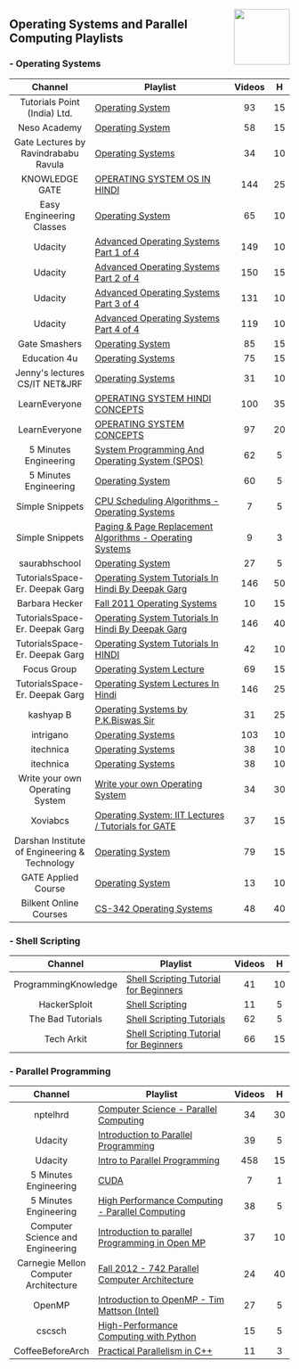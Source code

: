 <img align="right" width="100" src="https://github.com/cs-MohamedAyman/cs-MohamedAyman/blob/main/repos-logos/youtube.jpg"></img>

## Operating Systems and Parallel Computing Playlists

<h3>-  Operating Systems</h3>
<table>
    <thead>
        <tr>
            <th width="30%">Channel</th>
            <th width="70%">Playlist</th>
            <th>Videos</th>
            <th>H</th>
        </tr>
    </thead>
    <tbody>
        <tr>
            <td rowspan=1 align="center">Tutorials Point (India) Ltd.</td>
            <td><a href="https://www.youtube.com/playlist?list=PLWPirh4EWFpGkHH9JTKH9KsnfAA471Fhy">Operating System</a></td>
            <td align="center">93</td>
            <td align="center">15</td>
        </tr>
        <tr>
            <td rowspan=1 align="center">Neso Academy</td>
            <td><a href="https://www.youtube.com/playlist?list=PLBlnK6fEyqRiVhbXDGLXDk_OQAeuVcp2O">Operating System</a></td>
            <td align="center">58</td>
            <td align="center">15</td>
        </tr>
        <tr>
            <td rowspan=1 align="center">Gate Lectures by Ravindrababu Ravula</td>
            <td><a href="https://www.youtube.com/playlist?list=PLEbnTDJUr_If_BnzJkkN_J0Tl3iXTL8vq">Operating Systems</a></td>
            <td align="center">34</td>
            <td align="center">10</td>
        </tr>
        <tr>
            <td rowspan=1 align="center">KNOWLEDGE GATE</td>
            <td><a href="https://www.youtube.com/playlist?list=PLmXKhU9FNesSFvj6gASuWmQd23Ul5omtD">OPERATING SYSTEM OS IN HINDI</a></td>
            <td align="center">144</td>
            <td align="center">25</td>
        </tr>
        <tr>
            <td rowspan=1 align="center">Easy Engineering Classes</td>
            <td><a href="https://www.youtube.com/playlist?list=PLV8vIYTIdSnZ67NQObdXE0gFjrzPrNKHp">Operating System</a></td>
            <td align="center">65</td>
            <td align="center">10</td>
        </tr>
        <tr>
            <td rowspan=1 align="center">Udacity</td>
            <td><a href="https://www.youtube.com/playlist?list=PLAwxTw4SYaPkKfusBLVfklgfdcB3BNpwX">Advanced Operating Systems Part 1 of 4</a></td>
            <td align="center">149</td>
            <td align="center">10</td>
        </tr>
        <tr>
            <td rowspan=1 align="center">Udacity</td>
            <td><a href="https://www.youtube.com/playlist?list=PLAwxTw4SYaPm4vV1XbFV93ZuT2saSq1hO">Advanced Operating Systems Part 2 of 4</a></td>
            <td align="center">150</td>
            <td align="center">15</td>
        </tr>
        <tr>
            <td rowspan=1 align="center">Udacity</td>
            <td><a href="https://www.youtube.com/playlist?list=PLAwxTw4SYaPk5-YaXFkWY4UXdv6pVdiYg">Advanced Operating Systems Part 3 of 4</a></td>
            <td align="center">131</td>
            <td align="center">10</td>
        </tr>
        <tr>
            <td rowspan=1 align="center">Udacity</td>
            <td><a href="https://www.youtube.com/playlist?list=PLAwxTw4SYaPmfaiuzJcK3tNoeKlvRR990">Advanced Operating Systems Part 4 of 4</a></td>
            <td align="center">119</td>
            <td align="center">10</td>
        </tr>
        <tr>
            <td rowspan=1 align="center">Gate Smashers</td>
            <td><a href="https://www.youtube.com/playlist?list=PLxCzCOWd7aiGz9donHRrE9I3Mwn6XdP8p">Operating System</a></td>
            <td align="center">85</td>
            <td align="center">15</td>
        </tr>
        <tr>
            <td rowspan=1 align="center">Education 4u</td>
            <td><a href="https://www.youtube.com/playlist?list=PLrjkTql3jnm9U1tSPnPQWQGIGNkUwBFv-">Operating Systems</a></td>
            <td align="center">75</td>
            <td align="center">15</td>
        </tr>
        <tr>
            <td rowspan=1 align="center">Jenny's lectures CS/IT NET&JRF</td>
            <td><a href="https://www.youtube.com/playlist?list=PLdo5W4Nhv31a5ucW_S1K3-x6ztBRD-Pna">Operating Systems</a></td>
            <td align="center">31</td>
            <td align="center">10</td>
        </tr>
        <tr>
            <td rowspan=1 align="center">LearnEveryone</td>
            <td><a href="https://www.youtube.com/playlist?list=PL9P1J9q3_9fNDbAvZoEwNbxNUlIJM-n0n">OPERATING SYSTEM HINDI CONCEPTS</a></td>
            <td align="center">100</td>
            <td align="center">35</td>
        </tr>
        <tr>
            <td rowspan=1 align="center">LearnEveryone</td>
            <td><a href="https://www.youtube.com/playlist?list=PL9P1J9q3_9fOTGzsBCn0T2T5vHLdBcDq_">OPERATING SYSTEM CONCEPTS</a></td>
            <td align="center">97</td>
            <td align="center">20</td>
        </tr>
        <tr>
            <td rowspan=1 align="center">5 Minutes Engineering</td>
            <td><a href="https://www.youtube.com/playlist?list=PLYwpaL_SFmcANxMtSMQvD3DizZq_DLyrV">System Programming And Operating System (SPOS)</a></td>
            <td align="center">62</td>
            <td align="center">5</td>
        </tr>
        <tr>
            <td rowspan=1 align="center">5 Minutes Engineering</td>
            <td><a href="https://www.youtube.com/playlist?list=PLYwpaL_SFmcD0LLrv7CXxSiO2gNJsoxpi">Operating System</a></td>
            <td align="center">60</td>
            <td align="center">5</td>
        </tr>
        <tr>
            <td rowspan=1 align="center">Simple Snippets</td>
            <td><a href="https://www.youtube.com/playlist?list=PLIY8eNdw5tW_lHyageTADFKBt9weJXndE">CPU Scheduling Algorithms - Operating Systems</a></td>
            <td align="center">7</td>
            <td align="center">5</td>
        </tr>
        <tr>
            <td rowspan=1 align="center">Simple Snippets</td>
            <td><a href="https://www.youtube.com/playlist?list=PLIY8eNdw5tW-BxRY0yK3fYTYVqytw8qhp">Paging & Page Replacement Algorithms - Operating Systems</a></td>
            <td align="center">9</td>
            <td align="center">3</td>
        </tr>
        <tr>
            <td rowspan=1 align="center">saurabhschool</td>
            <td><a href="https://www.youtube.com/playlist?list=PLTZbNwgO5ebqnympIYe2GX4hjjsS9Psdm">Operating System</a></td>
            <td align="center">27</td>
            <td align="center">5</td>
        </tr>
        <tr>
            <td rowspan=1 align="center">TutorialsSpace- Er. Deepak Garg</td>
            <td><a href="https://www.youtube.com/playlist?list=PLL8qj6F8dGlSR4SolVHM2W_XtXCQOmu1v">Operating System Tutorials In Hindi By Deepak Garg</a></td>
            <td align="center">146</td>
            <td align="center">50</td>
        </tr>
        <tr>
            <td rowspan=1 align="center">Barbara Hecker</td>
            <td><a href="https://www.youtube.com/playlist?list=PL53FD88B185F9796F">Fall 2011 Operating Systems</a></td>
            <td align="center">10</td>
            <td align="center">15</td>
        </tr>
        <tr>
            <td rowspan=1 align="center">TutorialsSpace- Er. Deepak Garg</td>
            <td><a href="https://www.youtube.com/playlist?list=PLL8qj6F8dGlSR4SolVHM2W_XtXCQOmu1v">Operating System Tutorials In Hindi By Deepak Garg</a></td>
            <td align="center">146</td>
            <td align="center">40</td>
        </tr>
        <tr>
            <td rowspan=1 align="center">TutorialsSpace- Er. Deepak Garg</td>
            <td><a href="https://www.youtube.com/playlist?list=PLL8qj6F8dGlSPV_qLnkpjEdM2Z2wRobdr">Operating System Tutorials In HINDI</a></td>
            <td align="center">42</td>
            <td align="center">10</td>
        </tr>
        <tr>
            <td rowspan=1 align="center">Focus Group</td>
            <td><a href="https://www.youtube.com/playlist?list=PL6S4aVVtKUksg8qyiDkUv85BwxfbU8B0x">Operating System Lecture</a></td>
            <td align="center">69</td>
            <td align="center">15</td>
        </tr>
        <tr>
            <td rowspan=1 align="center">TutorialsSpace- Er. Deepak Garg</td>
            <td><a href="https://www.youtube.com/playlist?list=PLL8qj6F8dGlS4jZxioXYH-sZxdMQdMxYy">Operating System Lectures In Hindi</a></td>
            <td align="center">146</td>
            <td align="center">25</td>
        </tr>
        <tr>
            <td rowspan=1 align="center">kashyap B</td>
            <td><a href="https://www.youtube.com/playlist?list=PLLDC70psjvq5hIT0kfr1sirNuees0NIbG">Operating Systems by P.K.Biswas Sir</a></td>
            <td align="center">31</td>
            <td align="center">25</td>
        </tr>
        <tr>
            <td rowspan=1 align="center">intrigano</td>
            <td><a href="https://www.youtube.com/playlist?list=PL2jykFOD1AWY3Ot3HResh50JwdBdjilsq">Operating Systems</a></td>
            <td align="center">103</td>
            <td align="center">10</td>
        </tr>
        <tr>
            <td rowspan=1 align="center">itechnica</td>
            <td><a href="https://www.youtube.com/playlist?list=PL6aFkLM6Wp-pH-JAE1J94k2jZjwv9ZaBA">Operating Systems</a></td>
            <td align="center">38</td>
            <td align="center">10</td>
        </tr>
        <tr>
            <td rowspan=1 align="center">itechnica</td>
            <td><a href="https://www.youtube.com/playlist?list=PL6aFkLM6Wp-pH-JAE1J94k2jZjwv9ZaBA">Operating Systems</a></td>
            <td align="center">38</td>
            <td align="center">10</td>
        </tr>
        <tr>
            <td rowspan=1 align="center">Write your own Operating System</td>
            <td><a href="https://www.youtube.com/playlist?list=PLHh55M_Kq4OApWScZyPl5HhgsTJS9MZ6M">Write your own Operating System</a></td>
            <td align="center">34</td>
            <td align="center">30</td>
        </tr>
        <tr>
            <td rowspan=1 align="center">Xoviabcs</td>
            <td><a href="https://www.youtube.com/playlist?list=PLEJxKK7AcSEGPOCFtQTJhOElU44J_Jaun">Operating System: IIT Lectures / Tutorials for GATE</a></td>
            <td align="center">37</td>
            <td align="center">15</td>
        </tr>
        <tr>
            <td rowspan=1 align="center">Darshan Institute of Engineering & Technology</td>
            <td><a href="https://www.youtube.com/playlist?list=PLftJ4X48yC1n1FyWM_snN2YweAEAwMDLY">Operating System</a></td>
            <td align="center">79</td>
            <td align="center">15</td>
        </tr>
        <tr>
            <td rowspan=1 align="center">GATE Applied Course</td>
            <td><a href="https://www.youtube.com/playlist?list=PLEVDNf7p-wYwYE98Jvh_JYt9g43-AJ-cb">Operating System</a></td>
            <td align="center">13</td>
            <td align="center">10</td>
        </tr>
        <tr>
            <td rowspan=1 align="center">Bilkent Online Courses</td>
            <td><a href="https://www.youtube.com/playlist?list=PLhwVAYxlh5dsX6aOfVMZXS8MwKwBmwVM6">CS-342 Operating Systems</a></td>
            <td align="center">48</td>
            <td align="center">40</td>
        </tr>
    </tbody>
    </table>

<h3>-  Shell Scripting</h3>
<table>
    <thead>
        <tr>
            <th width="30%">Channel</th>
            <th width="70%">Playlist</th>
            <th>Videos</th>
            <th>H</th>
        </tr>
    </thead>
    <tbody>
        <tr>
            <td rowspan=1 align="center">ProgrammingKnowledge</td>
            <td><a href="https://www.youtube.com/playlist?list=PLS1QulWo1RIYmaxcEqw5JhK3b-6rgdWO_">Shell Scripting Tutorial for Beginners</a></td>
            <td align="center">41</td>
            <td align="center">10</td>
        </tr>
        <tr>
            <td rowspan=1 align="center">HackerSploit</td>
            <td><a href="https://www.youtube.com/playlist?list=PLBf0hzazHTGMJzHon4YXGscxUvsFpxrZT">Shell Scripting</a></td>
            <td align="center">11</td>
            <td align="center">5</td>
        </tr>
        <tr>
            <td rowspan=1 align="center">The Bad Tutorials</td>
            <td><a href="https://www.youtube.com/playlist?list=PL7B7FA4E693D8E790">Shell Scripting Tutorials</a></td>
            <td align="center">62</td>
            <td align="center">5</td>
        </tr>
        <tr>
            <td rowspan=1 align="center">Tech Arkit</td>
            <td><a href="https://www.youtube.com/playlist?list=PL8cE5Nxf6M6b8qW7CSMsdKbEsPdG9pWfu">Shell Scripting Tutorial for Beginners</a></td>
            <td align="center">66</td>
            <td align="center">15</td>
        </tr>
    </tbody>
</table>

<h3>-  Parallel Programming</h3>
<table>
    <thead>
        <tr>
            <th width="30%">Channel</th>
            <th width="70%">Playlist</th>
            <th>Videos</th>
            <th>H</th>
        </tr>
    </thead>
    <tbody>
        <tr>
            <td rowspan=1 align="center">nptelhrd</td>
            <td><a href="https://www.youtube.com/playlist?list=PLbMVogVj5nJQRvzENlvMKA9q70ScSRZBQ">Computer Science - Parallel Computing</a></td>
            <td align="center">34</td>
            <td align="center">30</td>
        </tr>
        <tr>
            <td rowspan=1 align="center">Udacity</td>
            <td><a href="https://www.youtube.com/playlist?list=PLAwxTw4SYaPm0z11jGTXRF7RuEEAgsIwH">Introduction to Parallel Programming</a></td>
            <td align="center">39</td>
            <td align="center">5</td>
        </tr>
        <tr>
            <td rowspan=1 align="center">Udacity</td>
            <td><a href="https://www.youtube.com/playlist?list=PLAwxTw4SYaPnFKojVQrmyOGFCqHTxfdv2">Intro to Parallel Programming</a></td>
            <td align="center">458</td>
            <td align="center">15</td>
        </tr>
        <tr>
            <td rowspan=1 align="center">5 Minutes Engineering</td>
            <td><a href="https://www.youtube.com/playlist?list=PLYwpaL_SFmcB73J5yO6uSFUycHJSA45O0">CUDA</a></td>
            <td align="center">7</td>
            <td align="center">1</td>
        </tr>
        <tr>
            <td rowspan=1 align="center">5 Minutes Engineering</td>
            <td><a href="https://www.youtube.com/playlist?list=PLYwpaL_SFmcA1eJbqwvjKgsnT321hXRGx">High Performance Computing - Parallel Computing</a></td>
            <td align="center">38</td>
            <td align="center">5</td>
        </tr>
        <tr>
            <td rowspan=1 align="center">Computer Science and Engineering</td>
            <td><a href="https://www.youtube.com/playlist?list=PLJ5C_6qdAvBFMAko9JTyDJDIt1W48Sxmg">Introduction to parallel Programming in Open MP</a></td>
            <td align="center">37</td>
            <td align="center">10</td>
        </tr>
        <tr>
            <td rowspan=1 align="center">Carnegie Mellon Computer Architecture</td>
            <td><a href="https://www.youtube.com/playlist?list=PL5PHm2jkkXmh4cDkC3s1VBB7-njlgiG5d">Fall 2012 - 742 Parallel Computer Architecture</a></td>
            <td align="center">24</td>
            <td align="center">40</td>
        </tr>
        <tr>
            <td rowspan=1 align="center">OpenMP</td>
            <td><a href="https://www.youtube.com/playlist?list=PLLX-Q6B8xqZ8n8bwjGdzBJ25X2utwnoEG">Introduction to OpenMP - Tim Mattson (Intel)</a></td>
            <td align="center">27</td>
            <td align="center">5</td>
        </tr>
        <tr>
            <td rowspan=1 align="center">cscsch</td>
            <td><a href="https://www.youtube.com/playlist?list=PL1tk5lGm7zvQ-EzsiTZ6Xv1SxZs74epzg">High-Performance Computing with Python</a></td>
            <td align="center">15</td>
            <td align="center">5</td>
        </tr>
        <tr>
            <td rowspan=1 align="center">CoffeeBeforeArch</td>
            <td><a href="https://www.youtube.com/playlist?list=PLxNPSjHT5qvugVNYwtQwnvSQyvlbzAML3">Practical Parallelism in C++</a></td>
            <td align="center">11</td>
            <td align="center">3</td>
        </tr>
    </tbody>
    </table>
